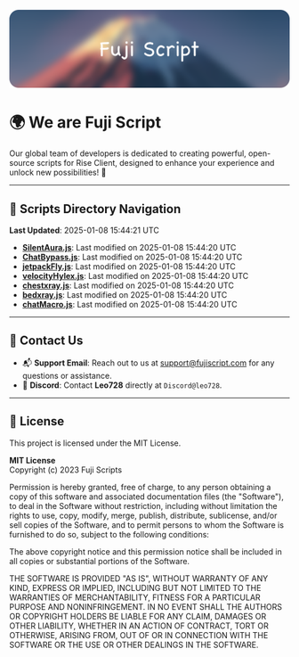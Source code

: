 ![Banner](.github/b.webp)

# 🌍 **We are Fuji Script**

Our global team of developers is dedicated to creating powerful, open-source scripts for Rise Client, designed to enhance your experience and unlock new possibilities! 🌟

---
<!-- SCRIPTS_NAVIGATION_START -->
## 📂 **Scripts Directory Navigation**

**Last Updated**: 2025-01-08 15:44:21 UTC

- **[SilentAura.js](scripts/SilentAura.js)**: Last modified on 2025-01-08 15:44:20 UTC
- **[ChatBypass.js](scripts/ChatBypass.js)**: Last modified on 2025-01-08 15:44:20 UTC
- **[jetpackFly.js](scripts/jetpackFly.js)**: Last modified on 2025-01-08 15:44:20 UTC
- **[velocityHylex.js](scripts/velocityHylex.js)**: Last modified on 2025-01-08 15:44:20 UTC
- **[chestxray.js](scripts/chestxray.js)**: Last modified on 2025-01-08 15:44:20 UTC
- **[bedxray.js](scripts/bedxray.js)**: Last modified on 2025-01-08 15:44:20 UTC
- **[chatMacro.js](scripts/chatMacro.js)**: Last modified on 2025-01-08 15:44:20 UTC

<!-- SCRIPTS_NAVIGATION_END -->

---

## 💬 **Contact Us**  
- 📬 **Support Email**: Reach out to us at [support@fujiscript.com](mailto:support@fujiscript.com) for any questions or assistance.  
- 💬 **Discord**: Contact **Leo728** directly at `Discord@leo728`.

---

## 📜 **License**

This project is licensed under the MIT License.  

**MIT License**  
Copyright (c) 2023 Fuji Scripts  

Permission is hereby granted, free of charge, to any person obtaining a copy of this software and associated documentation files (the "Software"), to deal in the Software without restriction, including without limitation the rights to use, copy, modify, merge, publish, distribute, sublicense, and/or sell copies of the Software, and to permit persons to whom the Software is furnished to do so, subject to the following conditions:  

The above copyright notice and this permission notice shall be included in all copies or substantial portions of the Software.  

THE SOFTWARE IS PROVIDED "AS IS", WITHOUT WARRANTY OF ANY KIND, EXPRESS OR IMPLIED, INCLUDING BUT NOT LIMITED TO THE WARRANTIES OF MERCHANTABILITY, FITNESS FOR A PARTICULAR PURPOSE AND NONINFRINGEMENT. IN NO EVENT SHALL THE AUTHORS OR COPYRIGHT HOLDERS BE LIABLE FOR ANY CLAIM, DAMAGES OR OTHER LIABILITY, WHETHER IN AN ACTION OF CONTRACT, TORT OR OTHERWISE, ARISING FROM, OUT OF OR IN CONNECTION WITH THE SOFTWARE OR THE USE OR OTHER DEALINGS IN THE SOFTWARE.  

